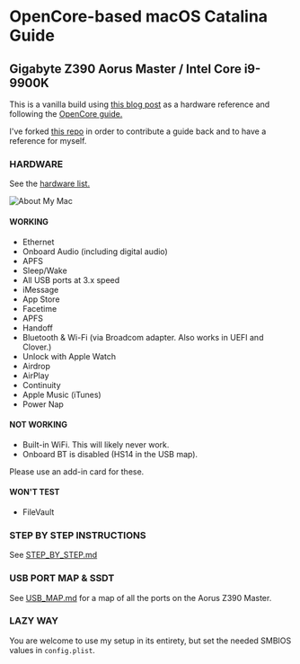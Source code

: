 # OpenCore-based macOS Catalina Guide
## Gigabyte Z390 Aorus Master / Intel Core i9-9900K

This is a vanilla build using [this blog post](https://infinitediaries.net/my-2020-hackintosh-hardware-spec/) as a hardware reference and following the [OpenCore guide.](https://khronokernel.github.io/Opencore-Vanilla-Desktop-Guide)

I've forked [this repo](https://github.com/cmer/gigabyte-z390-aorus-master-hackintosh) in order to contribute a guide back and to have a reference for myself.

### HARDWARE

See the [hardware list.](HARDWARE.md)

![About My Mac](images/about.png)

#### WORKING

- Ethernet
- Onboard Audio (including digital audio)
- APFS
- Sleep/Wake
- All USB ports at 3.x speed
- iMessage
- App Store
- Facetime
- APFS
- Handoff
- Bluetooth & Wi-Fi (via Broadcom adapter. Also works in UEFI and Clover.)
- Unlock with Apple Watch
- Airdrop
- AirPlay
- Continuity
- Apple Music (iTunes)
- Power Nap

#### NOT WORKING

- Built-in WiFi. This will likely never work.
- Onboard BT is disabled (HS14 in the USB map).

Please use an add-in card for these.

#### WON'T TEST

- FileVault

### STEP BY STEP INSTRUCTIONS

See [STEP_BY_STEP.md](STEP_BY_STEP.md)

### USB PORT MAP & SSDT

See [USB_MAP.md](USB_MAP.md) for a map of all the ports on the Aorus Z390 Master.

### LAZY WAY

You are welcome to use my setup in its entirety, but set the needed SMBIOS values in `config.plist`.
